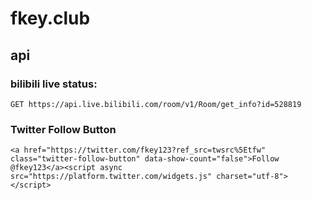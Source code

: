 # fkey.club

## api

### bilibili live status:
```
GET https://api.live.bilibili.com/room/v1/Room/get_info?id=528819
```

### Twitter Follow Button
```
<a href="https://twitter.com/fkey123?ref_src=twsrc%5Etfw" class="twitter-follow-button" data-show-count="false">Follow @fkey123</a><script async src="https://platform.twitter.com/widgets.js" charset="utf-8"></script>
```